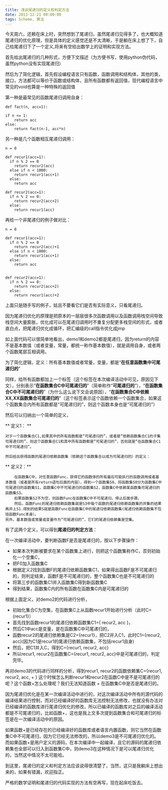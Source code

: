```yaml
---
title: 浅谈尾递归的定义和判定方法
date: 2013-12-21 00:00:00
tags: Scheme, 算法
---
```

今天周六，还赖在床上时，突然想到了尾递归，虽然尾递归见得多了，也大概知道尾递归的优化原理，但是具体的定义感觉还是不太清晰，于是躺在床上想了下，自己给尾递归下了一个定义,将来有空给出数学上的证明和实现方法。

首先给出尾递归的几种形式，方便下文描述（为方便书写，使用python伪代码，虽然python没有实现尾递归）

然后为了简化逻辑，首先假设编程语言只有函数，函数调用和结构体，其他的类，接口，方法都可以等价于函数或结构体，且所有函数都有返回值，现代编程语言中常见的void也算是一种特殊的返回值

第一种是最常见的函数尾递归调用自身：

	def fact(n, acc=1):

	if n <= 1:
  		return acc
	else:
  		return fact(n-1, acc*n)


另一种是几个函数相互尾递归调用：

    n = 0
    
    def recur1(acc=1):
      if n % 2 == 0
        return recur2(acc)
      else if n < 1000:
        return recur1(acc+1)
      else:
        return acc
    
    def recur2(acc=1):
      if n % 2 == 0:
        return recur2(acc+2)
      else:
        return recur1(acc)

再给一个非尾递归的例子做对比：

    n = 0
    
    def recur1(acc=1):
      if n % 2 == 0
        return recur2(acc)+1
      else if n < 1000:
        return recur1(acc+1)
      else:
        return acc
    
    
    def recur2(acc=1):
      if n % 2 == 0:
        return recur2(acc+2)
      else:
        return recur1(acc)+2


上面只是随手写的例子，姑且不要看它们是否有实际意义，只看尾递归。

因为尾递归优化的原理是把原本的一层层很多次函数调用以及函数调用栈空间导致栈空间大量膨胀，优化成可以在尾递归调用时不重复分配更多栈空间的形式，或者直白点，把尾递归优化成循环，把汇编级的call指令优化成jmp

如上面代码可以很简单地看出，demo1和demo2都是尾递归，因为return的内容不是基本数值（或者变量，常量，都统一称作基本数值），就是调用自身，或者两个函数尾部互相调用。

为了简化逻辑，定义：所有基本数值或者常量，变量，都是“**在任意函数集中可尾递归的**”

同样，给所有函数都加上一个标签（这个标签在本次编译活动中可见，原因见下文），分别表示“**在函数集合C中可尾递归的**”（简单称作“**可尾递归的**”），“**在函数集合C中不可尾递归的**”（为什么这么说下文会说原因），“**在函数集合C中依赖XX,XX函数集合可尾递归的**”（这个标签表示这个函数依赖一个函数集合，如果这个函数集合内所有函数都是“可尾递归的”，则这个函数本身也是“可尾递归的”）

然后可以归纳出一个简单的定义，

** 定义1： **

    对于一个函数集合C1,如果其中的所有函数都是“可尾递归的”，或者是“依赖函数集合C1的子集可尾递归的”，则这个函数集合C1和其中所有函数都是“可尾递归的”，否则就是“在函数集合C1中不可尾递归”。
    
    然后给出获得函数的尾递归依赖函数集（依赖这个函数集合以成为可尾递归的）的定义：

** 定义2：**

        在函数集C中，对任意函数Func，获得它的函数体的所有最后可能执行的函数调用或者基本数值（或者是所有return语句后面的内容），得到一个函数集S0，将函数集S0分为函数集C中可尾递归的函数集S1，函数集C中不可尾递归的函数集S2，函数集C中依赖某函数集可尾递归的函数集S3。
        如果函数集S2不为空，则函数Func在函数集C中不可尾递归，停止后面步骤。
        然后，函数Func的尾递归依赖函数集就是S3中每个函数的尾递归依赖函数集的并集的结果再并上S1.得到的结果S就是函数Func在函数集C中的尾递归依赖函数集(尾递归依赖函数集不包括函数Func本身）。
    另外，基本数值或常量或变量作为“可尾递归的”，它们的尾递归依赖集是空集。

有了这两个定义，可以得到**尾递归的判定方法**：

在一次编译活动中，要判断函数F是否是尾递归的，按以下步骤操作：

* 如果本次判断被要求在某个函数集上进行，则把这个函数集称作C，否则初始化一个空集C，
* 把F0加入函数集C
* 根据定义2找到函数F的尾递归依赖函数集C1，如果得出函数F是不可尾递归的，则判定结束，函数F是不可尾递归的，整个函数集C也是不可尾递归的
* 将第三步的函数集C1并入函数集C得到新函数集C
* 得到结果，函数集C内的所有函数在函数集C内是可尾递归的

根据上面定义，对demo2的代码进行分析，

* 初始化集合C为空集，在函数集C上从函数recur1开始进行分析（此时C={recur1}）
* 首先找到函数recur1的尾递归依赖函数集C1={ recur2, acc }，
* 然后C1中acc是变量，是在函数集C中可尾递归的，
* 函数recur2的尾递归依赖集是C2={recur1}，把C2并入C1，此时C1={recur2, acc}(因为C1是recur1的尾递归依赖函数集，不包括recur1自身)
* 然后，把C1并入C，得到C={recur1, recur2, acc}
* 所以recur1, recur2在函数集C={recur1, recur2, acc}中是可尾递归的，判定完毕。

再对demo3的代码进行同样的分析，得到recur1, recur2的函数依赖集C={recur1, recur2, acc, + }
这个时候怎么判断recur1和recur2在函数C中是不是可尾递归的呢？这个函数+怎么处理呢？我们无法知道函数 + 在函数集C中是否是尾递归的。

因为尾递归优化是在某一次编译活动中进行的，对这次编译活动中所有的源代码的编译结果进行控制，而对已经编译好的函数库无法控制无法修改，也就没有办法对已经编译的函数库进行尾递归优化的修改，所以已编译的函数库对之后的编译活动都是不可尾递归的，比如函数+，这也是我上文多次提到函数集合和可尾递归的标签是在一次编译活动中的原因。

如果函数+是已经存在的已经编译好的函数库或者语言内置函数，则它当然在函数集C中不可尾递归，因为它已经无法修改的，所以demo3是不可尾递归优化的。
而如果函数+是用户定义的源码，在本次编译中一起编译，且它的源码的尾递归依赖集也全部可以归入到函数集C中，则demo3在这种情况下是可以尾递归优化的，当然这中情况不太可能哈。

到这里，尾递归的定义和判定方法应该说得很清楚了，当然，这只是我躺床上想出来的，如果有错漏，欢迎指正。

严格的数学证明和尾递归的代码实现的方法有空再写，现在起床吃饭去。
